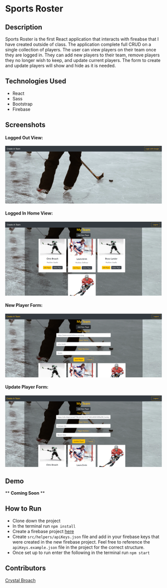 # Sports Roster

## Description

Sports Roster is the first React application that interacts with fireabse that I have created outside of class.  The application complete full CRUD on a single collection of players.  The user can view players on their team once they are logged in.  They can add new players to their team, remove players they no longer wish to keep, and update current players.  The form to create and update players will show and hide as it is needed.

## Technologies Used

- React
- Sass
- Bootstrap
- Firebase

## Screenshots

#### Logged Out View:
![LoggedOutView](https://raw.githubusercontent.com/broach44/sports-roster/master/screenshots/logged-out-view.png)
#### Logged In Home View:
![LoggedInHome](https://raw.githubusercontent.com/broach44/sports-roster/master/screenshots/logged-in-home.png)
#### New Player Form:
![NewPlayerForm](https://raw.githubusercontent.com/broach44/sports-roster/master/screenshots/add-new-player.png)
#### Update Player Form:
![EditPlayerForm](https://raw.githubusercontent.com/broach44/sports-roster/master/screenshots/edit-player.png)
## Demo

** **Coming Soon** **

## How to Run
- Clone down the project
- In the terminal run `npm install`
- Create a firebase project [here](https://console.firebase.google.com/)
- Create `src/helpers/apiKeys.json` file and add in your firebase keys that were created in the new firebase project.  Feel free to reference the `apiKeys.example.json` file in the project for the correct structure.
- Once set up to run enter the following in the terminal run `npm start`

## Contributors
[Crystal Broach](https://github.com/broach44)
